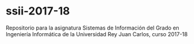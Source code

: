 # ssii-2017-18
Repositorio para la asignatura Sistemas de Información del Grado en Ingeniería Informática de la Universidad Rey Juan Carlos, curso 2017-18
